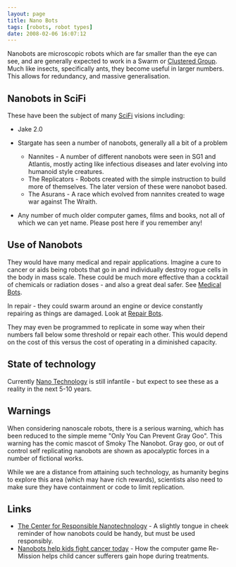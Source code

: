```yaml
---
layout: page
title: Nano Bots
tags: [robots, robot types]
date: 2008-02-06 16:07:12
---
```

Nanobots are microscopic robots which are far smaller than the eye can see, and are generally expected to work in a Swarm or [Clustered Group](/wiki/cluster_bots.html "Cluster Bots"). Much like insects, specifically ants, they become useful in larger numbers. This allows for redundancy, and massive generalisation.

## Nanobots in SciFi

These have been the subject of many [SciFi](/wiki/scifi.html "scifi") visions including:

- Jake 2.0
- Stargate has seen a number of nanobots, generally all a bit of a problem
  - Nannites - A number of different nanobots were seen in SG1 and Atlantis, mostly acting like infectious diseases and later evolving into humanoid style creatures.
  - The Replicators - Robots created with the simple instruction to build more of themselves. The later version of these were nanobot based.
  - The Asurans - A race which evolved from nannites created to wage war against The Wraith.

- Any number of much older computer games, films and books, not all of which we can yet name. Please post here if you remember any!

## Use of Nanobots

They would have many medical and repair applications. Imagine a cure to cancer or aids being robots that go in and individually destroy rogue cells in the body in mass scale. These could be much more effective than a cocktail of chemicals or radiation doses - and also a great deal safer. See [Medical Bots](/wiki/medical_bots.html "Medical Bots").

In repair - they could swarm around an engine or device constantly repairing as things are damaged. Look at [Repair Bots](/wiki/repair_bots.html "Repair Bots").

They may even be programmed to replicate in some way when their numbers fall below some threshold or repair each other. This would depend on the cost of this versus the cost of operating in a diminished capacity.

## State of technology

Currently [Nano Technology](/wiki/nano_technology.html "Also Known as Nanotech") is still infantile - but expect to see these as a reality in the next 5-10 years.

## Warnings

When considering nanoscale robots, there is a serious warning, which has been reduced to the simple meme "Only You Can Prevent Gray Goo". This warning has the comic mascot of Smoky The Nanobot. Gray goo, or out of control self replicating nanobots are shown as apocalyptic forces in a number of fictional works.

While we are a distance from attaining such technology, as humanity begins to explore this area (which may have rich rewards), scientists also need to make sure they have containment or code to limit replication.

## Links

- [The Center for Responsible Nanotechnology](http://crnano.org) - A slightly tongue in cheek reminder of how nanobots could be handy, but must be used responsibly.
- [Nanobots help kids fight cancer today](https://archive.ieet.org/articles/hughes20060417.html) - How the computer game Re-Mission helps child cancer sufferers gain hope during treatments.
